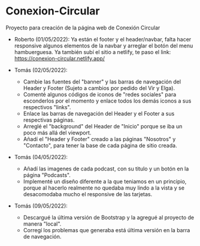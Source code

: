 # Conexion-Circular
Proyecto para creación de la página web de Conexión Circular

- Roberto (01/05/2022): Ya están el footer y el header/navbar, falta hacer responsive algunos elementos de la navbar y arreglar el botón del menu hambuerguesa.
Ya también subí el sitio a netlify, te paso el link:
https://conexion-circular.netlify.app/

- Tomás (02/05/2022): 
    - Cambie las fuentes del "banner" y las barras de navegación del Header y Footer (Sujeto a cambios por pedido del Vir y Elga).
    - Comenté algunos códigos de iconos de "redes sociales" para esconderlos por el momento y enlace todos los demás iconos a sus respectivos "links".
    - Enlace las barras de navegación del Header y el Footer a sus respectivas páginas.
    - Arreglé el "background" del Header de "Inicio" porque se iba un poco más allá del viewport.
    - Añadí el "Header y Footer" creado a las páginas "Nosotros" y "Contacto", para tener la base de cada página de sitio creada.   

- Tomás (04/05/2022):
    - Añadí las imagenes de cada podcast, con su titulo y un botón en la página "Podcasts".
    - Implementé un diseño diferente a la que teniamos en un principio, porque al hacerlo realmente no quedaba muy lindo a la vista y se desacomodaba mucho el responsive de las tarjetas.

- Tomás (09/05/2022):
    - Descargué la última versión de Bootstrap y la agregué al proyecto de manera "local".
    - Corregí los problemas que generaba está última versión en la barra de navegación. 